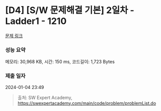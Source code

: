 # [D4] [S/W 문제해결 기본] 2일차 - Ladder1 - 1210 

[문제 링크](https://swexpertacademy.com/main/code/problem/problemDetail.do?contestProbId=AV14ABYKADACFAYh) 

### 성능 요약

메모리: 30,968 KB, 시간: 150 ms, 코드길이: 1,723 Bytes

### 제출 일자

2024-01-04 23:49



> 출처: SW Expert Academy, https://swexpertacademy.com/main/code/problem/problemList.do